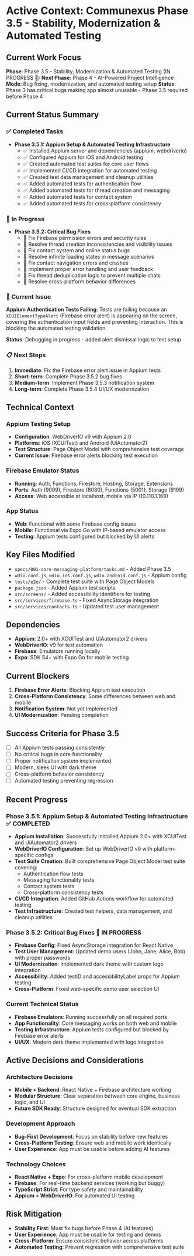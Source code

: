 # Active Context: Communexus Phase 3.5 - Stability, Modernization & Automated Testing

## Current Work Focus

**Phase**: Phase 3.5 - Stability, Modernization & Automated Testing (IN PROGRESS 🚨)
**Next Phase**: Phase 4 - AI-Powered Project Intelligence
**Mode**: Bug fixing, modernization, and automated testing setup
**Status**: Phase 3 has critical bugs making app almost unusable - Phase 3.5 required before Phase 4

## Current Status Summary

### ✅ Completed Tasks

- **Phase 3.5.1: Appium Setup & Automated Testing Infrastructure**
  - ✅ Installed Appium server and dependencies (appium, webdriverio)
  - ✅ Configured Appium for iOS and Android testing
  - ✅ Created automated test suites for core user flows
  - ✅ Implemented CI/CD integration for automated testing
  - ✅ Created test data management and cleanup utilities
  - ✅ Added automated tests for authentication flow
  - ✅ Added automated tests for thread creation and messaging
  - ✅ Added automated tests for contact system
  - ✅ Added automated tests for cross-platform consistency

### 🔄 In Progress

- **Phase 3.5.2: Critical Bug Fixes**
  - 🔄 Fix Firebase permission errors and security rules
  - 🔄 Resolve thread creation inconsistencies and visibility issues
  - 🔄 Fix contact system and online status bugs
  - 🔄 Resolve infinite loading states in message scenarios
  - 🔄 Fix contact navigation errors and crashes
  - 🔄 Implement proper error handling and user feedback
  - 🔄 Fix thread deduplication logic to prevent multiple chats
  - 🔄 Resolve cross-platform behavior differences

### 🚨 Current Issue

**Appium Authentication Tests Failing**: Tests are failing because an `XCUIElementTypeAlert` (Firebase error alert) is appearing on the screen, covering the authentication input fields and preventing interaction. This is blocking the automated testing validation.

**Status**: Debugging in progress - added alert dismissal logic to test setup

### 📋 Next Steps

1. **Immediate**: Fix the Firebase error alert issue in Appium tests
2. **Short-term**: Complete Phase 3.5.2 bug fixes
3. **Medium-term**: Implement Phase 3.5.3 notification system
4. **Long-term**: Complete Phase 3.5.4 UI/UX modernization

## Technical Context

### Appium Testing Setup

- **Configuration**: WebDriverIO v9 with Appium 2.0
- **Platforms**: iOS (XCUITest) and Android (UiAutomator2)
- **Test Structure**: Page Object Model with comprehensive test coverage
- **Current Issue**: Firebase error alerts blocking test execution

### Firebase Emulator Status

- **Running**: Auth, Functions, Firestore, Hosting, Storage, Extensions
- **Ports**: Auth (9099), Firestore (8080), Functions (5001), Storage (9199)
- **Access**: Web accessible at localhost, mobile via IP (10.110.1.169)

### App Status

- **Web**: Functional with some Firebase config issues
- **Mobile**: Functional via Expo Go with IP-based emulator access
- **Testing**: Appium tests configured but blocked by UI alerts

## Key Files Modified

- `specs/001-core-messaging-platform/tasks.md` - Added Phase 3.5
- `wdio.conf.js`, `wdio.ios.conf.js`, `wdio.android.conf.js` - Appium config
- `tests/e2e/` - Complete test suite with Page Object Models
- `package.json` - Added Appium test scripts
- `src/screens/` - Added accessibility identifiers for testing
- `src/services/firebase.ts` - Fixed AsyncStorage integration
- `src/services/contacts.ts` - Updated test user management

## Dependencies

- **Appium**: 2.0+ with XCUITest and UiAutomator2 drivers
- **WebDriverIO**: v9 for test automation
- **Firebase**: Emulators running locally
- **Expo**: SDK 54+ with Expo Go for mobile testing

## Current Blockers

1. **Firebase Error Alerts**: Blocking Appium test execution
2. **Cross-Platform Consistency**: Some differences between web and mobile
3. **Notification System**: Not yet implemented
4. **UI Modernization**: Pending completion

## Success Criteria for Phase 3.5

- [ ] All Appium tests passing consistently
- [ ] No critical bugs in core functionality
- [ ] Proper notification system implemented
- [ ] Modern, sleek UI with dark theme
- [ ] Cross-platform behavior consistency
- [ ] Automated testing preventing regression

## Recent Progress

### Phase 3.5.1: Appium Setup & Automated Testing Infrastructure ✅ COMPLETED

- **Appium Installation**: Successfully installed Appium 2.0+ with XCUITest and UiAutomator2 drivers
- **WebDriverIO Configuration**: Set up WebDriverIO v9 with platform-specific configs
- **Test Suite Creation**: Built comprehensive Page Object Model test suite covering:
  - Authentication flow tests
  - Messaging functionality tests
  - Contact system tests
  - Cross-platform consistency tests
- **CI/CD Integration**: Added GitHub Actions workflow for automated testing
- **Test Infrastructure**: Created test helpers, data management, and cleanup utilities

### Phase 3.5.2: Critical Bug Fixes 🔄 IN PROGRESS

- **Firebase Config**: Fixed AsyncStorage integration for React Native
- **Test User Management**: Updated demo users (John, Jane, Alice, Bob) with proper passwords
- **UI Modernization**: Implemented dark theme with custom logo integration
- **Accessibility**: Added testID and accessibilityLabel props for Appium testing
- **Cross-Platform**: Fixed web-specific demo user selection UI

### Current Technical Status

- **Firebase Emulators**: Running successfully on all required ports
- **App Functionality**: Core messaging works on both web and mobile
- **Testing Infrastructure**: Appium tests configured but blocked by Firebase error alerts
- **UI/UX**: Modern dark theme implemented with logo integration

## Active Decisions and Considerations

### Architecture Decisions

- **Mobile + Backend**: React Native + Firebase architecture working
- **Modular Structure**: Clear separation between core engine, business logic, and UI
- **Future SDK Ready**: Structure designed for eventual SDK extraction

### Development Approach

- **Bug-First Development**: Focus on stability before new features
- **Cross-Platform Testing**: Ensure web and mobile work identically
- **User Experience**: App must be usable before adding AI features

### Technology Choices

- **React Native + Expo**: For cross-platform mobile development
- **Firebase**: For real-time backend services (working but buggy)
- **TypeScript Strict**: For type safety and maintainability
- **Appium + WebDriverIO**: For automated UI testing

## Risk Mitigation

- **Stability First**: Must fix bugs before Phase 4 (AI features)
- **User Experience**: App must be usable for testing and demos
- **Cross-Platform**: Ensure consistent behavior across platforms
- **Automated Testing**: Prevent regression with comprehensive test suite
